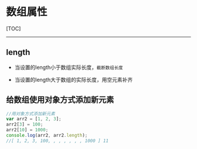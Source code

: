 # 数组属性

[TOC]

***

## length

+ 当设置的length小于数组实际长度，`截断数组长度`

+ 当设置的length大于数组的实际长度，用空元素补齐

## 给数组使用对象方式添加新元素

```js
//用对象方式添加新元素
var arr2 = [1, 2, 3];
arr2[3] = 100;
arr2[10] = 1000;
console.log(arr2, arr2.length);
//[ 1, 2, 3, 100, , , , , , , 1000 ] 11
```

